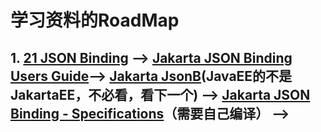 # 学习资料的RoadMap
## 1. [21 JSON Binding](https://eclipse-ee4j.github.io/jakartaee-tutorial/jsonb.html#json-binding) --> [**Jakarta JSON Binding Users Guide**](http://json-b.net/docs/user-guide.html)--> [Jakarta JsonB](https://javaee.github.io/jsonb-spec/index.html)(JavaEE的不是JakartaEE，不必看，看下一个) --> [Jakarta JSON Binding - Specifications](https://jakarta.ee/specifications/jsonb/)（需要自己编译） --> []()<br>

